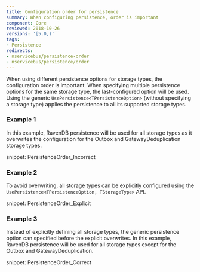 ```yaml
---
title: Configuration order for persistence
summary: When configuring persistence, order is important
component: Core
reviewed: 2018-10-26
versions: '[5.0,)'
tags:
- Persistence
redirects:
- nservicebus/persistence-order
- nservicebus/persistence/order
---
```


When using different persistence options for storage types, the configuration order is important. When specifying multiple persistence options for the same storage type, the last-configured option will be used. Using the generic `UsePersistence<TPersistenceOption>` (without specifying a storage type) applies the persistence to all its supported storage types.


### Example 1

In this example, RavenDB persistence will be used for all storage types as it overwrites the configuration for the Outbox and GatewayDeduplication storage types.

snippet: PersistenceOrder_Incorrect


### Example 2

To avoid overwriting, all storage types can be explicitly configured using the `UsePersistence<TPersistenceOption, TStorageType>` API.

snippet: PersistenceOrder_Explicit


### Example 3

Instead of explicitly defining all storage types, the generic persistence option can specified before the explicit overwrites. In this example, RavenDB persistence will be used for all storage types except for the Outbox and GatewayDeduplication.

snippet: PersistenceOrder_Correct
